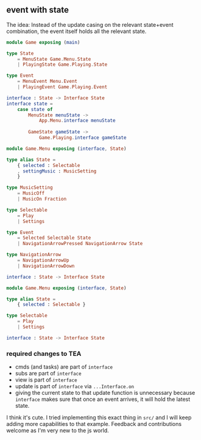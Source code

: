 ## event with state

The idea: Instead of the update casing on the relevant state+event combination,
the event itself holds all the relevant state.

```elm
module Game exposing (main)

type State
    = MenuState Game.Menu.State
    | PlayingState Game.Playing.State

type Event
    = MenuEvent Menu.Event
    | PlayingEvent Game.Playing.Event

interface : State -> Interface State
interface state =
    case state of
        MenuState menuState ->
            App.Menu.interface menuState
        
        GameState gameState ->
            Game.Playing.interface gameState
```
```elm
module Game.Menu exposing (interface, State)

type alias State =
    { selected : Selectable
    , settingMusic : MusicSetting
    }

type MusicSetting
    = MusicOff
    | MusicOn Fraction

type Selectable
    = Play
    | Settings

type Event
    = Selected Selectable State
    | NavigationArrowPressed NavigationArrow State

type NavigationArrow
    = NavigationArrowUp
    | NavigationArrowDown

interface : State -> Interface State
```
```elm
module Game.Menu exposing (interface, State)

type alias State =
    { selected : Selectable }

type Selectable
    = Play
    | Settings

interface : State -> Interface State
```

### required changes to TEA
- cmds (and tasks) are part of `interface`
- subs are part of `interface`
- view is part of `interface`
- update is part of `interface` via `...Interface.on`
- giving the current state to that update function is unnecessary because `interface`
  makes sure that once an event arrives, it will hold the latest state.

I think it's cute. I tried implementing this exact thing in `src/`
and I will keep adding more capabilities to that example. Feedback and contributions welcome
as I'm very new to the js world.
